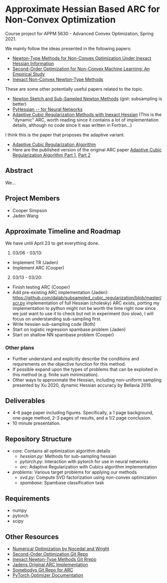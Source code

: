# Approximate Hessian Based ARC for Non-Convex Optimization
Course project for APPM 5630 - Advanced Convex Optimization, Spring 2021.

We mainly follow the ideas presented in the following papers:
- [Newton-Type Methods for Non-Convex Optimization Under Inexact Hessian Information](https://arxiv.org/abs/1708.07164)
- [Second-Order Optimization for Non-Convex Machine Learning: An Empirical Study](https://arxiv.org/abs/1708.07827)
- [Inexact Non-Convex Newton-Type Methods](https://arxiv.org/abs/1802.06925)

These are some other potentially useful papers related to the topic.
- [Newton Sketch and Sub-Sampled Newton Methods](https://arxiv.org/abs/1705.06211) (gist: subsampling is better)
- [PyHessian -- for Neural Networks](https://arxiv.org/abs/1912.07145)
- [Adaptive Cubic Regularization Methods with Inexact Hessian](https://arxiv.org/abs/1808.06239) (This is the "dynamic" ARC, worth reading since it contains a lot of implementation details, although no code since it was written in Fortran...)

I think this is the paper that proposes the adaptive variant.
- [Adaptive Cubic Regularization Algorithm](https://people.maths.ox.ac.uk/cartis/papers/cgt32.pdf)
- Here are the published version of the original ARC paper [Adaptive Cubic Regularization Algorithm Part 1,](https://link.springer.com/content/pdf/10.1007/s10107-009-0286-5.pdf) [Part 2](https://link.springer.com/content/pdf/10.1007/s10107-009-0337-y.pdf)

## Abstract
We...

## Project Members
- Cooper Simpson
- Jaden Wang

## Approximate Timeline and Roadmap
We have until April 23 to get everything done.

1. 03/06 - 03/13:
  - Implement TR (Jaden)
  - Implement ARC (Cooper)
2. 03/13 - 03/20:
  - Finish testing ARC (Cooper)
  - Add pre-existing ARC implementation (Jaden): https://github.com/dalab/subsampled_cubic_regularization/blob/master/scr.py implementation of full Hessian (cholesky) ARC exists, porting my implementation to python might not be worth the time right now since we just want to use it to check but not in experiment (too slow), I will focus on understanding sub-sampling first.
  - Write hessian sub-sampling code (Both)
  - Start on logistic regression spambase problem (Jaden)
  - Start on shallow NN spambase problem (Cooper)

### Other plans
- Further understand and explicitly describe the conditions and requirements on the objective function for this method.
- If possible expand upon the types of problems that can be exploited in this method (e.g. finite sum minimization).
- Other ways to approximate the Hessian, including non-uniform sampling presented by Xu 2020, dynamic Hessian accuracy by Bellavia 2019.

## Deliverables
- 4-6 page paper including figures. Specifically, a 1 page background, one-page method, 2-3 pages of results, and a 1/2 page conclusion.
- 10 minute presentation.

## Repository Structure
- *core*: Contains all optimization algorithm details
  - *hessian.py*: Methods for sub-sampling hessian
  - *pytorch.py*: Interaction with pytorch for use in neural networks
  - *arc*: Adaptive Regularization with Cubics algorithm implementation
- *problems*: Various target problems for applying our methods
  - *svd.py*: Compute SVD factorization using non-convex optimization
  - *spambase*: Spambase classification task

## Requirements
- numpy
- pytorch
- scipy

## Other Resources
- [Numerical Optimization by Nocedal and Wright](https://link.springer.com/book/10.1007%2F978-0-387-40065-5)
- [Second-Order Optimization Git Repo](https://github.com/git-xp/Non-Convex-Newton)
- [Inexact Newton-Type Methods Git Rrepo](https://github.com/yaozhewei/Inexact_Newton_Method)
- [Jadens Original ARC Implementation](https://github.com/tholdem/MatrixMultiplication/blob/master/CubicRegularization/cubicReg.m)
- [Somebodys Git Repo for ARC](https://github.com/cjones6/cubic_reg)
- [PyTorch Optimizer Documentation](https://pytorch.org/docs/stable/optim.html)
